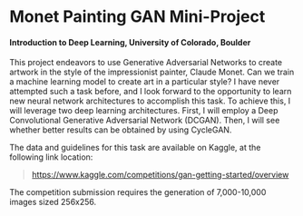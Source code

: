 # Monet Painting GAN Mini-Project
#### Introduction to Deep Learning, University of Colorado, Boulder

This project endeavors to use Generative Adversarial Networks to create artwork in the style of the impressionist painter, Claude Monet.  Can we train a machine learning model to create art in a particular style?  I have never attempted such a task before, and I look forward to the opportunity to learn new neural network architectures to accomplish this task.  To achieve this, I will leverage two deep learning architectures.  First, I will employ a Deep Convolutional Generative Adversarial Network (DCGAN).  Then, I will see whether better results can be obtained by using CycleGAN.  

The data and guidelines for this task are available on Kaggle, at the following link location:
> https://www.kaggle.com/competitions/gan-getting-started/overview

The competition submission requires the generation of 7,000-10,000 images sized 256x256.

